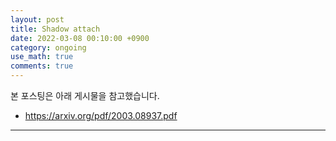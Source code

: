 ```yaml
---
layout: post
title: Shadow attach
date: 2022-03-08 00:10:00 +0900
category: ongoing
use_math: true
comments: true
---
```


본 포스팅은 아래 게시물을 참고했습니다.

- <https://arxiv.org/pdf/2003.08937.pdf>

---
